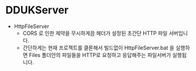 # DDUKServer

+ HttpFileServer
  + CORS 로 인한 제약을 무시하게끔 헤더가 설정된 초간단 HTTP 파일 서버입니다.
  + 간단하게는 현재 프로젝트를 클론해서 빌드없이 HttpFileServer.bat 을 실행하면 Files 폴더안의 파일들을 HTTP로 요청하고 응답해주는 파일서버가 실행됩니다.
